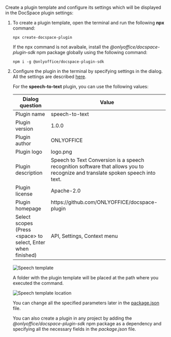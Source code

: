 Create a plugin template and configure its settings which will be displayed in the DocSpace plugin settings:

1. To create a plugin template, open the terminal and run the following **npx** command:

   ```
   npx create-docspace-plugin
   ```

   If the npx command is not avaibale, install the *@onlyoffice/docspace-plugin-sdk* npm package globally using the following command:

   ```
   npm i -g @onlyoffice/docspace-plugin-sdk
   ```

2. Configure the plugin in the terminal by specifying settings in the dialog. All the settings are described [here](/docspace/pluginssdk/creatingtemplate).

   For the **speech-to-text** plugin, you can use the following values:

   | Dialog question                                               | Value                                                                                                                          |
   | ------------------------------------------------------------- | ------------------------------------------------------------------------------------------------------------------------------ |
   | Plugin name                                                   | speech-to-text                                                                                                                 |
   | Plugin version                                                | 1.0.0                                                                                                                          |
   | Plugin author                                                 | ONLYOFFICE                                                                                                                     |
   | Plugin logo                                                   | logo.png                                                                                                                       |
   | Plugin description                                            | Speech to Text Conversion is a speech recognition software that allows you to recognize and translate spoken speech into text. |
   | Plugin license                                                | Apache-2.0                                                                                                                     |
   | Plugin homepage                                               | https\://github.com/ONLYOFFICE/docspace-plugin                                                                                 |
   | Select scopes (Press \<space> to select, Enter when finished) | API, Settings, Context menu                                                                                                    |

   ![Speech template](/docspace/speech-template.png)

   A folder with the plugin template will be placed at the path where you executed the command.

   ![Speech template location](/docspace/speech-template-location.png)

   You can change all the specified parameters later in the [package.json](https://github.com/ONLYOFFICE/docspace-plugins/blob/master/speech-to-text/package.json) file.

   You can also create a plugin in any project by adding the *@onlyoffice/docspace-plugin-sdk* npm package as a dependency and specifying all the necessary fields in the *package.json* file.
